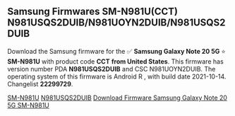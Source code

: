 <h2>Samsung Firmwares SM-N981U(CCT) N981USQS2DUIB/N981UOYN2DUIB/N981USQS2DUIB</h2>
Download the Samsung firmware for the ✅ <strong>Samsung Galaxy Note 20 5G </strong> ⭐ <strong>SM-N981U</strong> with product code <strong>CCT</strong> <strong> from United States</strong>. This firmware has version number PDA <strong>N981USQS2DUIB</strong> and CSC N981UOYN2DUIB. The operating system of this firmware is Android R , with build date 2021-10-14. Changelist <strong>22299729</strong>.


[SM-N981U](https://samfirm.shop/samsung/model/SM-N981U)
[N981USQS2DUIB](https://samfirm.shop/samsung/pda/N981USQS2DUIB)
[Download Firmware Samsung Galaxy Note 20 5G SM-N981U](https://samfirm.shop/samsung/firmware/464902)
